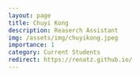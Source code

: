 ```yaml
---
layout: page
title: Chuyi Kong
description: Reaserch Assistant
img: /assets/img/chuyikong.jpeg
importance: 1
category: Current Students
redirect: https://renatz.github.io/
---
```

